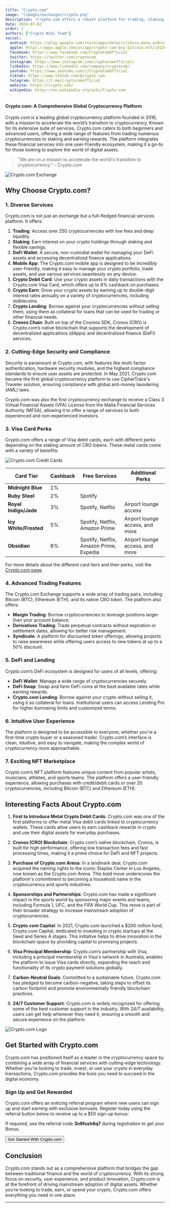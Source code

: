```yaml
---
title: "Crypto.com"
image: "/images/exchanges/crypto.png"
description: "Crypto.com offers a robust platform for trading, staking, and utilizing crypto with innovative products."
date: 2024-07-02
order: 1
authors: ["Crypto Wiki Team"]
social:
  android: https://play.google.com/store/apps/details?id=co.mona.android
  apple: https://apps.apple.com/us/app/crypto-com-buy-bitcoin-eth/id1262148500
  facebook: https://www.facebook.com/CryptoComOfficial
  twitter: https://twitter.com/cryptocom
  instagram: https://www.instagram.com/cryptocomofficial/
  linkedin: https://www.linkedin.com/company/cryptocom/
  youtube: https://www.youtube.com/c/CryptoComOfficial
  tiktok: https://www.tiktok.com/@crypto.com
  telegram: https://t.me/cryptocomofficial
  website: https://crypto.com/
  wikipedia: https://en.wikipedia.org/wiki/Crypto.com
---
```


#### Crypto.com: A Comprehensive Global Cryptocurrency Platform

Crypto.com is a leading global cryptocurrency platform founded in 2016, with a mission to accelerate the world’s transition to cryptocurrency. Known for its extensive suite of services, Crypto.com caters to both beginners and advanced users, offering a wide range of features from trading numerous cryptocurrencies to staking and earning rewards. The platform integrates these financial services into one user-friendly ecosystem, making it a go-to for those looking to explore the world of digital assets.

> "We are on a mission to accelerate the world's transition to cryptocurrency." – Crypto.com

![Crypto.com Exchange](/images/exchanges/crypto.png)

## Why Choose Crypto.com?

### 1. Diverse Services

Crypto.com is not just an exchange but a full-fledged financial services platform. It offers:

1. **Trading**: Access over 250 cryptocurrencies with low fees and deep liquidity.
2. **Staking**: Earn interest on your crypto holdings through staking and flexible savings.
3. **DeFi Wallet**: A secure, non-custodial wallet for managing your DeFi assets and accessing decentralized finance applications.
4. **Mobile App**: The Crypto.com mobile app is designed to be incredibly user-friendly, making it easy to manage your crypto portfolio, trade assets, and use various services seamlessly on any device.
5. **Crypto Debit Card**: Use your crypto assets in daily transactions with the Crypto.com Visa Card, which offers up to 8% cashback on purchases.
6. **Crypto Earn**: Grow your crypto assets by earning up to double-digit interest rates annually on a variety of cryptocurrencies, including stablecoins.
7. **Crypto Lending**: Borrow against your cryptocurrencies without selling them, using them as collateral for loans that can be used for trading or other financial needs.
8. **Cronos Chain**: Built on top of the Cosmos SDK, Cronos (CRO) is Crypto.com’s native blockchain that supports the development of decentralized applications (dApps) and decentralized finance (DeFi) services.

### 2. Cutting-Edge Security and Compliance

Security is paramount at Crypto.com, with features like multi-factor authentication, hardware security modules, and the highest compliance standards to ensure user assets are protected. In May 2021, Crypto.com became the first global cryptocurrency platform to use CipherTrace's Traveler solution, ensuring compliance with global anti-money laundering (AML) laws.

Crypto.com was also the first cryptocurrency exchange to receive a Class 3 Virtual Financial Assets (VFA) License from the Malta Financial Services Authority (MFSA), allowing it to offer a range of services to both experienced and non-experienced investors.

### 3. Visa Card Perks

Crypto.com offers a range of Visa debit cards, each with different perks depending on the staking amount of CRO tokens. These metal cards come with a variety of benefits:

![Crypto.com Credit Cards](/images/posts/crypto-cards.png)

| **Card Tier**         | **Cashback** | **Free Services**                       | **Additional Perks**            |
| --------------------- | ------------ | --------------------------------------- | ------------------------------- |
| **Midnight Blue**     | 1%           |                                         |                                 |
| **Ruby Steel**        | 2%           | Spotify                                 |                                 |
| **Royal Indigo/Jade** | 3%           | Spotify, Netflix                        | Airport lounge access           |
| **Icy White/Frosted** | 5%           | Spotify, Netflix, Amazon Prime          | Airport lounge access, and more |
| **Obsidian**          | 8%           | Spotify, Netflix, Amazon Prime, Expedia | Airport lounge access, and more |

For more details about the different card tiers and their perks, visit the [Crypto.com page](https://crypto.com/cards).

### 4. Advanced Trading Features

The Crypto.com Exchange supports a wide array of trading pairs, including Bitcoin (BTC), Ethereum (ETH), and its native CRO token. The platform also offers:

- **Margin Trading**: Borrow cryptocurrencies to leverage positions larger than your account balance.
- **Derivatives Trading**: Trade perpetual contracts without expiration or settlement dates, allowing for better risk management.
- **Syndicate**: A platform for discounted token offerings, allowing projects to raise awareness while offering users access to new tokens at up to a 50% discount.

### 5. DeFi and Lending

Crypto.com’s DeFi ecosystem is designed for users of all levels, offering:

- **DeFi Wallet**: Manage a wide range of cryptocurrencies securely.
- **DeFi Swap**: Swap and farm DeFi coins at the best available rates while earning rewards.
- **Crypto.com Lending**: Borrow against your crypto without selling it, using it as collateral for loans. Institutional users can access Lending Pro for higher borrowing limits and customized terms.

### 6. Intuitive User Experience

The platform is designed to be accessible to everyone, whether you're a first-time crypto buyer or a seasoned trader. Crypto.com’s interface is clean, intuitive, and easy to navigate, making the complex world of cryptocurrency more approachable.

### 7. Exciting NFT Marketplace

Crypto.com’s NFT platform features unique content from popular artists, musicians, athletes, and sports teams. The platform offers a user-friendly experience, allowing purchases with credit/debit cards or over 20 cryptocurrencies, including Bitcoin (BTC) and Ethereum (ETH).

## Interesting Facts About Crypto.com

1. **First to Introduce Metal Crypto Debit Cards**: Crypto.com was one of the first platforms to offer metal Visa debit cards linked to cryptocurrency wallets. These cards allow users to earn cashback rewards in crypto and use their digital assets for everyday purchases.

2. **Cronos (CRO) Blockchain**: Crypto.com’s native blockchain, Cronos, is built for high performance, offering low transaction fees and fast processing times, making it a prime choice for DeFi and NFT projects.

3. **Purchase of Crypto.com Arena**: In a landmark deal, Crypto.com acquired the naming rights to the iconic Staples Center in Los Angeles, now known as the Crypto.com Arena. This bold move underscores the platform's commitment to becoming a household name in the cryptocurrency and sports industries.

4. **Sponsorships and Partnerships**: Crypto.com has made a significant impact in the sports world by sponsoring major events and teams, including Formula 1, UFC, and the FIFA World Cup. This move is part of their broader strategy to increase mainstream adoption of cryptocurrencies.

5. **Crypto.com Capital**: In 2021, Crypto.com launched a $200 million fund, Crypto.com Capital, dedicated to investing in crypto startups at the Seed and Series A stages. This initiative helps to drive innovation in the blockchain space by providing capital to promising projects.

6. **Visa Principal Membership**: Crypto.com’s partnership with Visa, including a principal membership in Visa's network in Australia, enables the platform to issue Visa cards directly, expanding the reach and functionality of its crypto payment solutions globally.

7. **Carbon-Neutral Goals**: Committed to a sustainable future, Crypto.com has pledged to become carbon-negative, taking steps to offset its carbon footprint and promote environmentally friendly blockchain practices.

8. **24/7 Customer Support**: Crypto.com is widely recognized for offering some of the best customer support in the industry. With 24/7 availability, users can get help whenever they need it, ensuring a smooth and secure experience on the platform.

![Crypto.com Logo](/images/posts/crypto-banner.jpg)

## Get Started with Crypto.com

Crypto.com has positioned itself as a leader in the cryptocurrency space by combining a wide array of financial services with cutting-edge technology. Whether you're looking to trade, invest, or use your crypto in everyday transactions, Crypto.com provides the tools you need to succeed in the digital economy.

### Sign Up and Get Rewarded

Crypto.com offers an enticing referral program where new users can sign up and start earning with exclusive bonuses. Register today using the referral button below to receive up to a $50 sign-up bonus:

If required, use the referral code **3n8fush6q7** during registration to get your Bonus.

<Button href="https://referral.crypto.com/signup?_branch_match_id=&r=3n8fush6q7" type="btn-exchange">Get Started With Crypto.com</Button>

## Conclusion

Crypto.com stands out as a comprehensive platform that bridges the gap between traditional finance and the world of cryptocurrency. With its strong focus on security, user experience, and product innovation, Crypto.com is at the forefront of driving mainstream adoption of digital assets. Whether you’re looking to trade, earn, or spend your crypto, Crypto.com offers everything you need in one place.

---

